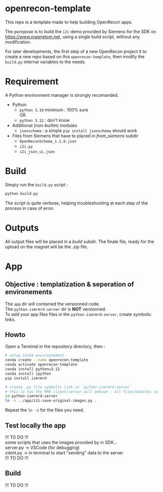 # openrecon-template

This repo is a template made to help building OpenRecon apps.

The puropose is to build the `i2i` demo provided by Siemens for the SDK on https://www.magnetom.net, using a single build script, without any modification.

For later developments, the first step of a new OpenRecon project it to create a new repo based on this `openrecon-template`, then modify the `build.py` internal variables to the needs.


# Requirement

 A Python environment manager is strongly recomanded.

- Python
    - `python 3.10` minimum : 100% sure  
    OR
    - `python 3.12` : don't know
- Additional (non-builtin) modules
    - `jsonschema` : a simple `pip install jsonschema` should work
- Files from Siemens that have to placed in _from_siemens_ subdir
    - `OpenReconSchema_1.1.0.json`
    - `i2i.py`
    - `i2i_json_ui.json`


# Build
Simply run the `build.py` script :
```bash
python build.py
```
The script is quite verbose, helping troubleshooting at each step of the process in case of error.


# Outputs
All output files will be placed in a _build_ subdir.
The finale file, ready for the upload on the magnet will be the _.zip_ file.


# App

## Objective : templatization & seperation of environements

The `app` dir will contained the versionned code.  
The `python-ismrmrd-server` dir is **NOT** versionned.  
To _add_ your app files files in the `python-ismrmrd-server`, create symbolic links.

## Howto

Open a Terminal in the repository directory, then :

```bash
# setup Conda environnement
conda create --name openrecon-template
conda activate openrecon-template
conda install python=3.12
conda install ipython
pip install ismrmrd

# create .py file symbolic link in `python-ismrmrd-server`
# this is how the MRD client/server will behave : all files/modules in the same dir
cd python-ismrmrd-server
ln -s ../app/i2i-save-original-images.py .
```
Repeat the `ln -s` for the files you need.

## Test locally the app

!!! TO DO !!!  
some scripts that uses the images provided by in SDK...  
server.py -> VSCode (for debugging)  
cleint.py -> in terminal to start "sending" data to the server  
!!! TO DO !!!  

## Build

!!! TO DO !!!
